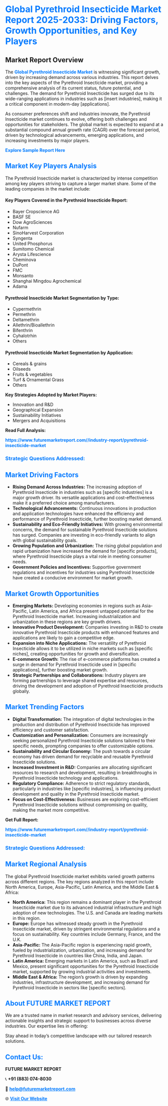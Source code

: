 <h1 style="color: #007BFF;">Global Pyrethroid Insecticide Market Report 2025-2033: Driving Factors, Growth Opportunities, and Key Players</h1>

<section id="overview">
<h2>Market Report Overview</h2>
<p>The <a href="https://www.futuremarketreport.com//industry-report/pyrethroid-insecticide-market" style="color: #007BFF; text-decoration: none;"><strong>Global Pyrethroid Insecticide Market</strong></a> is witnessing significant growth, driven by increasing demand across various industries. This report delves into the key aspects of the Pyrethroid Insecticide market, providing a comprehensive analysis of its current status, future potential, and challenges. The demand for Pyrethroid Insecticide has surged due to its wide-ranging applications in industries such as [insert industries], making it a critical component in modern-day [applications].</p>
<p>As consumer preferences shift and industries innovate, the Pyrethroid Insecticide market continues to evolve, offering both challenges and opportunities for stakeholders. The global market is expected to expand at a substantial compound annual growth rate (CAGR) over the forecast period, driven by technological advancements, emerging applications, and increasing investments by major players.</p>
</section>

<section id="overview">
<p><a href="https://www.futuremarketreport.com//request-sample/reportId=55467" style="color: #007BFF; text-decoration: none;"><strong>Explore Sample Report Here</strong></a></p>
</section>

<section id="key-players">
<h2 style="color: #007BFF;">Market Key Players Analysis</h2>
<p>The Pyrethroid Insecticide market is characterized by intense competition among key players striving to capture a larger market share. Some of the leading companies in the market include:</p>
<h4>Key Players Covered in the Pyrethroid Insecticide Report:</h4>
<ul><li>Bayer Cropscience AG</li><li>BASF SE</li><li>Dow AgroSciences</li><li>Nufarm</li><li>SinoHarvest Corporation</li><li>Syngenta</li><li>United Phosphorus</li><li>Sumitomo Chemical</li><li>Arysta Lifescience</li><li>Cheminova</li><li>DuPont</li><li>FMC</li><li>Monsanto</li><li>Shanghai Mingdou Agrochemical</li><li>Adama</li></ul>
<h4>Pyrethroid Insecticide Market Segmentation by Type:</h4>
<ul><li>Cypermethrin</li><li>Permethrin</li><li>Deltamethrin</li><li>Allethrin/Bioallethrin</li><li>Bifenthrin</li><li>Cyhalotrhin</li><li>Others</li></ul>

<h4>Pyrethroid Insecticide Market Segmentation by Application:</h4>
<ul><li>Cereals &amp; grains</li><li>Oilseeds</li><li>Fruits &amp; vegetables</li><li>Turf &amp; Ornamental Grass</li><li>Others</li></ul>
<p><strong>Key Strategies Adopted by Market Players:</strong></p>
<ul>
<li>Innovation and R&D</li>
<li>Geographical Expansion</li>
<li>Sustainability Initiatives</li>
<li>Mergers and Acquisitions</li>
</ul>
</section>

<section>
<p><strong>Read Full Analysis: </strong></p><a href="https://www.futuremarketreport.com//industry-report/pyrethroid-insecticide-market" style="color: #007BFF; text-decoration: none;"><strong>https://www.futuremarketreport.com//industry-report/pyrethroid-insecticide-market</strong></a>
<h3 style="color: #007BFF;">Strategic Questions Addressed:</h3>
</section>

<section id="driving-factors">
<h2 style="color: #007BFF;">Market Driving Factors</h2>
<ul>
<li><strong>Rising Demand Across Industries:</strong> The increasing adoption of Pyrethroid Insecticide in industries such as [specific industries] is a major growth driver. Its versatile applications and cost-effectiveness make it a preferred choice among manufacturers.</li>
<li><strong>Technological Advancements:</strong> Continuous innovations in production and application technologies have enhanced the efficiency and performance of Pyrethroid Insecticide, further boosting market demand.</li>
<li><strong>Sustainability and Eco-Friendly Initiatives:</strong> With growing environmental concerns, the demand for sustainable Pyrethroid Insecticide solutions has surged. Companies are investing in eco-friendly variants to align with global sustainability goals.</li>
<li><strong>Growing Population and Urbanization:</strong> The rising global population and rapid urbanization have increased the demand for [specific products], where Pyrethroid Insecticide plays a vital role in meeting consumer needs.</li>
<li><strong>Government Policies and Incentives:</strong> Supportive government regulations and incentives for industries using Pyrethroid Insecticide have created a conducive environment for market growth.</li>
</ul>
</section>

<section id="growth-opportunities">
<h2 style="color: #007BFF;">Market Growth Opportunities</h2>
<ul>
<li><strong>Emerging Markets:</strong> Developing economies in regions such as Asia-Pacific, Latin America, and Africa present untapped potential for the Pyrethroid Insecticide market. Increasing industrialization and urbanization in these regions are key growth drivers.</li>
<li><strong>Innovative Product Development:</strong> Companies investing in R&D to create innovative Pyrethroid Insecticide products with enhanced features and applications are likely to gain a competitive edge.</li>
<li><strong>Expansion into Niche Applications:</strong> The versatility of Pyrethroid Insecticide allows it to be utilized in niche markets such as [specific niches], creating opportunities for growth and diversification.</li>
<li><strong>E-commerce Growth:</strong> The rise of e-commerce platforms has created a surge in demand for Pyrethroid Insecticide used in [specific applications], further boosting market growth.</li>
<li><strong>Strategic Partnerships and Collaborations:</strong> Industry players are forming partnerships to leverage shared expertise and resources, driving the development and adoption of Pyrethroid Insecticide products globally.</li>
</ul>
</section>

<section id="trending-factors">
<h2 style="color: #007BFF;">Market Trending Factors</h2>
<ul>
<li><strong>Digital Transformation:</strong> The integration of digital technologies in the production and distribution of Pyrethroid Insecticide has improved efficiency and customer satisfaction.</li>
<li><strong>Customization and Personalization:</strong> Consumers are increasingly seeking personalized Pyrethroid Insecticide solutions tailored to their specific needs, prompting companies to offer customizable options.</li>
<li><strong>Sustainability and Circular Economy:</strong> The push towards a circular economy has driven demand for recyclable and reusable Pyrethroid Insecticide solutions.</li>
<li><strong>Increased Investment in R&D:</strong> Companies are allocating significant resources to research and development, resulting in breakthroughs in Pyrethroid Insecticide technology and applications.</li>
<li><strong>Regulatory Compliance:</strong> Adherence to strict regulatory standards, particularly in industries like [specific industries], is influencing product development and quality in the Pyrethroid Insecticide market.</li>
<li><strong>Focus on Cost-Effectiveness:</strong> Businesses are exploring cost-efficient Pyrethroid Insecticide solutions without compromising on quality, making the market more competitive.</li>
</ul>
</section>

<section>
<p><strong>Get Full Report: </strong></p><a href="https://www.futuremarketreport.com//industry-report/pyrethroid-insecticide-market" style="color: #007BFF; text-decoration: none;"><strong>https://www.futuremarketreport.com//industry-report/pyrethroid-insecticide-market</strong></a>
<h3 style="color: #007BFF;">Strategic Questions Addressed:</h3>
</section>


<section id="regional-analysis">
<h2 style="color: #007BFF;">Market Regional Analysis</h2>
<p>The global Pyrethroid Insecticide market exhibits varied growth patterns across different regions. The key regions analyzed in this report include North America, Europe, Asia-Pacific, Latin America, and the Middle East & Africa:</p>
<ul>
<li><strong>North America:</strong> This region remains a dominant player in the Pyrethroid Insecticide market due to its advanced industrial infrastructure and high adoption of new technologies. The U.S. and Canada are leading markets in this region.</li>
<li><strong>Europe:</strong> Europe has witnessed steady growth in the Pyrethroid Insecticide market, driven by stringent environmental regulations and a focus on sustainability. Key countries include Germany, France, and the U.K.</li>
<li><strong>Asia-Pacific:</strong> The Asia-Pacific region is experiencing rapid growth, fueled by industrialization, urbanization, and increasing demand for Pyrethroid Insecticide in countries like China, India, and Japan.</li>
<li><strong>Latin America:</strong> Emerging markets in Latin America, such as Brazil and Mexico, present significant opportunities for the Pyrethroid Insecticide market, supported by growing industrial activities and investments.</li>
<li><strong>Middle East & Africa:</strong> The region’s growth is driven by expanding industries, infrastructure development, and increasing demand for Pyrethroid Insecticide in sectors like [specific sectors].</li>
</ul>
</section>

<footer>
<h2 style="color: #007BFF;">About FUTURE MARKET REPORT</h2>
<p>We are a trusted name in market research and advisory services, delivering actionable insights and strategic support to businesses across diverse industries. Our expertise lies in offering:</p>

<p>Stay ahead in today’s competitive landscape with our tailored research solutions.</p>

<h2 style="color: #007BFF;">Contact Us:</h2>
<p><strong>FUTURE MARKET REPORT</strong></p>
<p>📞 <strong>+91 (883) 074-8030</strong></p>
<p>📧 <strong><a href="mailto:help@futuremarketreport.com" style="color: #007BFF;">help@futuremarketreport.com</a></strong></p>
<p>🌐 <strong><a href="https://www.futuremarketreport.com/" style="color: #007BFF;">Visit Our Website</a></strong></p>
</footer>
